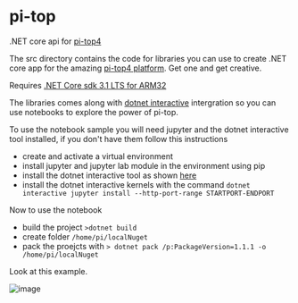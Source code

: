 # pi-top
.NET core api for [pi-top4](https://www.pi-top.com/products/pi-top-4)

The src directory contains the code for libraries you can use to create .NET core app for the amazing [pi-top4 platform](https://www.pi-top.com/products/pi-top-4). Get one and get creative.

Requires [.NET Core sdk 3.1 LTS for ARM32](https://dotnet.microsoft.com/download/dotnet-core/thank-you/sdk-3.1.201-linux-arm32-binaries)

The libraries comes along with [dotnet interactive](https://github.com/dotnet/interactive/) intergration so you can use notebooks to explore the power of pi-top.

To use the notebook sample you will need jupyter and the dotnet interactive tool installed, if you don't have them follow this instructions

 * create and activate a virtual environment 
 * install jupyter and jupyter lab module in the environment using pip
 * install the dotnet interactive tool as shown [here](https://github.com/dotnet/interactive/)
 * install the dotnet interactive kernels with the command ```dotnet interactive jupyter install --http-port-range STARTPORT-ENDPORT``` 

Now to use the notebook

 * build the project ```>dotnet build```
 * create folder ```/home/pi/localNuget```
 * pack the proejcts with ```> dotnet pack /p:PackageVersion=1.1.1 -o /home/pi/localNuget```
  

Look at this example.
  
![image](https://user-images.githubusercontent.com/375556/80700336-71322400-8ad5-11ea-8eb1-6122c9cac554.png)
